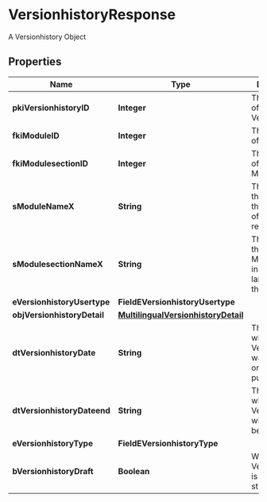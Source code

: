 

# VersionhistoryResponse

A Versionhistory Object

## Properties

| Name | Type | Description | Notes |
|------------ | ------------- | ------------- | -------------|
|**pkiVersionhistoryID** | **Integer** | The unique ID of the Versionhistory |  |
|**fkiModuleID** | **Integer** | The unique ID of the Module |  [optional] |
|**fkiModulesectionID** | **Integer** | The unique ID of the Modulesection |  [optional] |
|**sModuleNameX** | **String** | The Name of the Module in the language of the requester |  [optional] |
|**sModulesectionNameX** | **String** | The Name of the Modulesection in the language of the requester |  [optional] |
|**eVersionhistoryUsertype** | **FieldEVersionhistoryUsertype** |  |  [optional] |
|**objVersionhistoryDetail** | [**MultilingualVersionhistoryDetail**](MultilingualVersionhistoryDetail.md) |  |  |
|**dtVersionhistoryDate** | **String** | The date  at which the Versionhistory was published or should be published |  |
|**dtVersionhistoryDateend** | **String** | The date  at which the Versionhistory will no longer be visible |  [optional] |
|**eVersionhistoryType** | **FieldEVersionhistoryType** |  |  |
|**bVersionhistoryDraft** | **Boolean** | Whether the Versionhistory is published or still a draft |  |



